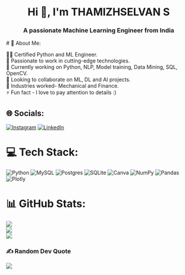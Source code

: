 <h1 align="center">Hi 👋, I'm THAMIZHSELVAN S</h1>
<h3 align="center">A passionate Machine Learning Engineer from India</h3>
# 💫 About Me:

👩‍💻 Certified Python and ML Engineer. <br>
🎯 Passionate to work in cutting-edge technologies. <br>
🔭 Currently working on Python, NLP, Model training, Data Mining, SQL, OpenCV. <br>
👯 Looking to collaborate on ML, DL and AI projects. <br>
🌱 Industries worked- Mechanical and Finance. <br>
⚡ Fun fact - I love to pay attention to details :)


## 🌐 Socials:
[![Instagram](https://img.shields.io/badge/Instagram-%23E4405F.svg?logo=Instagram&logoColor=white)](https://instagram.com/https://www.instagram.com/_.tanyyy/) [![LinkedIn](https://img.shields.io/badge/LinkedIn-%230077B5.svg?logo=linkedin&logoColor=white)](https://www.linkedin.com/public-profile/settings?lipi=urn%3Ali%3Apage%3Ad_flagship3_profile_self_edit_contact-info%3B43u3RCMVThiysgv2M5XHxg%3D%3D) 

# 💻 Tech Stack:
![Python](https://img.shields.io/badge/python-3670A0?style=flat-square&logo=python&logoColor=ffdd54) ![MySQL](https://img.shields.io/badge/mysql-%2300f.svg?style=flat-square&logo=mysql&logoColor=white) ![Postgres](https://img.shields.io/badge/postgres-%23316192.svg?style=flat-square&logo=postgresql&logoColor=white) ![SQLite](https://img.shields.io/badge/sqlite-%2307405e.svg?style=flat-square&logo=sqlite&logoColor=white) ![Canva](https://img.shields.io/badge/Canva-%2300C4CC.svg?style=flat-square&logo=Canva&logoColor=white) ![NumPy](https://img.shields.io/badge/numpy-%23013243.svg?style=flat-square&logo=numpy&logoColor=white) ![Pandas](https://img.shields.io/badge/pandas-%23150458.svg?style=flat-square&logo=pandas&logoColor=white) ![Plotly](https://img.shields.io/badge/Plotly-%233F4F75.svg?style=flat-square&logo=plotly&logoColor=white)
# 📊 GitHub Stats:
![](https://github-readme-stats.vercel.app/api/top-langs?username=thamizh0308&show_icons=true&locale=en&layout=compact)<br/>
![](https://github-readme-stats.vercel.app/api?username=thamizh0308&show_icons=true&locale=en)<br/>
![](https://github-readme-streak-stats.herokuapp.com/?user=thamizh0308&)

### ✍️ Random Dev Quote
![](https://quotes-github-readme.vercel.app/api?type=vetical&theme=radical)


<!-- Proudly created with GPRM ( https://gprm.itsvg.in ) -->
